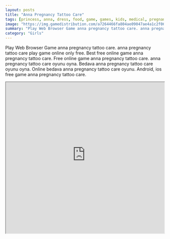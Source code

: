 ```yaml
---
layout: posts
title: "Anna Pregnancy Tattoo Care"
tags: [princess, anna, dress, food, game, games, kids, medical, pregnant, tattoos, free, online, games, oyna, game, free, games, play, play, games]
image: "https://img.gamedistribution.com/a7264466fa804ae09047ae4a1c2f0617.jpg"
summary: "Play Web Browser Game anna pregnancy tattoo care. anna pregnancy tattoo care play game online only free. Best free online game anna pregnancy tattoo care. Free online game anna pregnancy tattoo care. anna pregnancy tattoo care oyunu oyna. Bedava anna pregnancy tattoo care oyunu oyna. Online bedava anna pregnancy tattoo care oyunu. Android, ios free game anna pregnancy tattoo care."
category: "Girls"
---
```


Play Web Browser Game anna pregnancy tattoo care. anna pregnancy tattoo care play game online only free. Best free online game anna pregnancy tattoo care. Free online game anna pregnancy tattoo care. anna pregnancy tattoo care oyunu oyna. Bedava anna pregnancy tattoo care oyunu oyna. Online bedava anna pregnancy tattoo care oyunu. Android, ios free game anna pregnancy tattoo care.

<iframe width="100%" height="480px;" src="https://html5.gamedistribution.com/a7264466fa804ae09047ae4a1c2f0617/"></iframe>